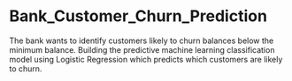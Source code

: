 # Bank_Customer_Churn_Prediction
The bank wants to identify customers likely to churn balances below the minimum balance. Building the predictive machine learning classification model using Logistic Regression which predicts which customers are likely to churn. 
